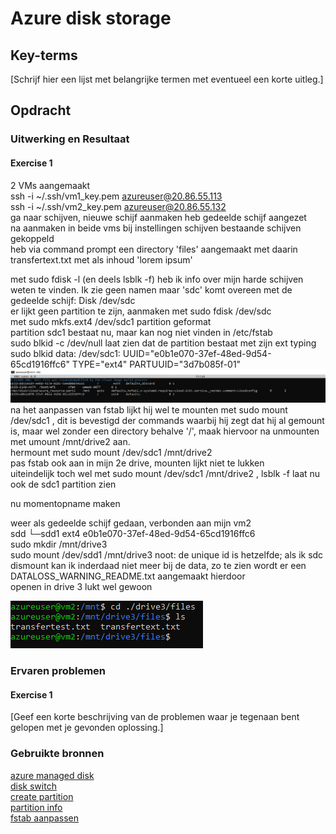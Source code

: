 # Azure disk storage


## Key-terms
[Schrijf hier een lijst met belangrijke termen met eventueel een korte uitleg.]

## Opdracht
### Uitwerking en Resultaat
#### Exercise 1
2 VMs aangemaakt  
ssh -i ~/.ssh/vm1_key.pem azureuser@20.86.55.113  
ssh -i ~/.ssh/vm2_key.pem azureuser@20.86.55.132  
ga naar schijven, nieuwe schijf aanmaken
heb gedeelde schijf aangezet  
na aanmaken in beide vms bij instellingen schijven bestaande schijven gekoppeld  
heb via command prompt een directory 'files' aangemaakt met daarin transfertext.txt met als inhoud 'lorem ipsum'  

met sudo fdisk -l (en deels lsblk -f) heb ik info over mijn harde schijven weten te vinden. Ik zie geen namen maar 'sdc' komt overeen met de gedeelde schijf: Disk /dev/sdc  
er lijkt geen partition te zijn, aanmaken met sudo fdisk /dev/sdc  
met sudo mkfs.ext4 /dev/sdc1 partition geformat  
partition sdc1 bestaat nu, maar kan nog niet vinden in /etc/fstab  
sudo blkid -c /dev/null laat zien dat de partition bestaat met zijn ext typing  
sudo blkid data: /dev/sdc1: UUID="e0b1e070-37ef-48ed-9d54-65cd1916ffc6" TYPE="ext4" PARTUUID="3d7b085f-01"  
![aanpassing fstab](Images/08-aanpassing-fstab.PNG)  
na het aanpassen van fstab lijkt hij wel te mounten met sudo mount /dev/sdc1 , dit is bevestigd der commands waarbij hij zegt dat hij al gemount is, maar wel zonder een directory behalve '/', maak hiervoor na unmounten met umount /mnt/drive2 aan.  
hermount met sudo mount /dev/sdc1 /mnt/drive2  
pas fstab ook aan in mijn 2e drive, mounten lijkt niet te lukken  
uiteindelijk toch wel met sudo mount /dev/sdc1 /mnt/drive2 , lsblk -f laat nu ook de sdc1 partition zien  

nu momentopname maken  

weer als gedeelde schijf gedaan, verbonden aan mijn vm2  
sdd
└─sdd1  ext4                   e0b1e070-37ef-48ed-9d54-65cd1916ffc6  
    sudo mkdir /mnt/drive3  
    sudo mount /dev/sdd1 /mnt/drive3
noot: de unique id is hetzelfde; als ik sdc dismount kan ik inderdaad niet meer bij de data, zo te zien wordt er een DATALOSS_WARNING_README.txt aangemaakt hierdoor  
openen in drive 3 lukt wel gewoon  

![files in drive 3](Images/08-transfer-drive3.PNG)


### Ervaren problemen
#### Exercise 1
[Geef een korte beschrijving van de problemen waar je tegenaan bent gelopen met je gevonden oplossing.]

### Gebruikte bronnen
[azure managed disk](https://learn.microsoft.com/en-us/azure/virtual-machines/managed-disks-overview)  
[disk switch](https://askubuntu.com/questions/100568/what-is-the-equivalent-for-switching-drives-in-terminal-on-linux)  
[create partition](https://www.digitalocean.com/community/tutorials/create-a-partition-in-linux)  
[partition info](https://superuser.com/questions/643765/creating-ext4-partition-from-console)  
[fstab aanpassen](https://askubuntu.com/questions/303497/how-to-add-an-entry-to-fstab)